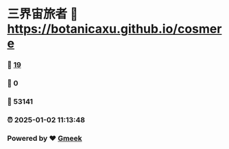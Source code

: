 # 三界宙旅者 :link: https://botanicaxu.github.io/cosmere 
### :page_facing_up: [19](https://botanicaxu.github.io/cosmere/tag.html) 
### :speech_balloon: 0 
### :hibiscus: 53141 
### :alarm_clock: 2025-01-02 11:13:48 
### Powered by :heart: [Gmeek](https://github.com/Meekdai/Gmeek)
